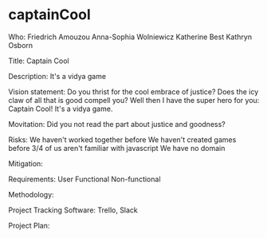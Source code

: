 # captainCool
Who:
Friedrich Amouzou
Anna-Sophia Wolniewicz
Katherine Best
Kathryn Osborn

Title:
Captain Cool

Description:
It's a vidya game

Vision statement:
Do you thrist for the cool embrace of justice?
Does the icy claw of all that is good compell you? 
Well then I have the super hero for you: Captain Cool!
It's a vidya game.

Movitation:
Did you not read the part about justice and goodness?

Risks:
We haven't worked together before
We haven't created games before
3/4 of us aren't familiar with javascript
We have no domain

Mitigation:

Requirements:
User
Functional
Non-functional

Methodology:

Project Tracking Software:
Trello, Slack

Project Plan:

